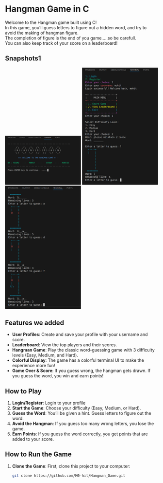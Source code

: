 # Hangman Game in C

Welcome to the Hangman game built using C!   
In this game, you’ll guess letters to figure out a hidden word, and try to avoid the making of hangman figure.  
The completion of figure is the end of you game.....so be carefull.   
You can also keep track of your score on a leaderboard!

## Snapshots1

<p float="left">
  <img src="images/image_1.png" width="250" />
  <img src="images/image_2.png" width="250" /> 
  <img src="images/image_3.png" width="250" />
</p>


## Features we added

- **User Profiles**: Create and save your profile with your username and score.
- **Leaderboard**: View the top players and their scores.
- **Hangman Game**: Play the classic word-guessing game with 3 difficulty levels (Easy, Medium, and Hard).
- **Colorful Display**: The game has a colorful terminal UI to make the experience more fun!
- **Game Over & Score**: If you guess wrong, the hangman gets drawn. If you guess the word, you win and earn points!

## How to Play

1. **Login/Register**: Login to your profile
2. **Start the Game**: Choose your difficulty (Easy, Medium, or Hard).
2. **Guess the Word**: You’ll be given a hint. Guess letters to figure out the word.
3. **Avoid the Hangman**: If you guess too many wrong letters, you lose the game. 
4. **Earn Points**: If you guess the word correctly, you get points that are added to your score.

## How to Run the Game

1. **Clone the Game**:
   First, clone this project to your computer:
   ```bash
   git clone https://github.com/M0-hit/Hangman_Game.git